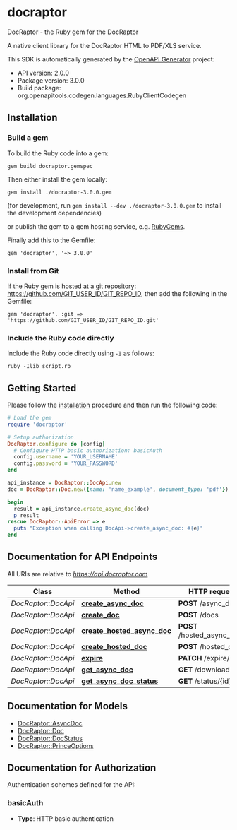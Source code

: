 # docraptor

DocRaptor - the Ruby gem for the DocRaptor

A native client library for the DocRaptor HTML to PDF/XLS service.

This SDK is automatically generated by the [OpenAPI Generator](https://openapi-generator.tech) project:

- API version: 2.0.0
- Package version: 3.0.0
- Build package: org.openapitools.codegen.languages.RubyClientCodegen

## Installation

### Build a gem

To build the Ruby code into a gem:

```shell
gem build docraptor.gemspec
```

Then either install the gem locally:

```shell
gem install ./docraptor-3.0.0.gem
```

(for development, run `gem install --dev ./docraptor-3.0.0.gem` to install the development dependencies)

or publish the gem to a gem hosting service, e.g. [RubyGems](https://rubygems.org/).

Finally add this to the Gemfile:

    gem 'docraptor', '~> 3.0.0'

### Install from Git

If the Ruby gem is hosted at a git repository: https://github.com/GIT_USER_ID/GIT_REPO_ID, then add the following in the Gemfile:

    gem 'docraptor', :git => 'https://github.com/GIT_USER_ID/GIT_REPO_ID.git'

### Include the Ruby code directly

Include the Ruby code directly using `-I` as follows:

```shell
ruby -Ilib script.rb
```

## Getting Started

Please follow the [installation](#installation) procedure and then run the following code:

```ruby
# Load the gem
require 'docraptor'

# Setup authorization
DocRaptor.configure do |config|
  # Configure HTTP basic authorization: basicAuth
  config.username = 'YOUR_USERNAME'
  config.password = 'YOUR_PASSWORD'
end

api_instance = DocRaptor::DocApi.new
doc = DocRaptor::Doc.new({name: 'name_example', document_type: 'pdf'}) # Doc | 

begin
  result = api_instance.create_async_doc(doc)
  p result
rescue DocRaptor::ApiError => e
  puts "Exception when calling DocApi->create_async_doc: #{e}"
end

```

## Documentation for API Endpoints

All URIs are relative to *https://api.docraptor.com*

Class | Method | HTTP request | Description
------------ | ------------- | ------------- | -------------
*DocRaptor::DocApi* | [**create_async_doc**](docs/DocApi.md#create_async_doc) | **POST** /async_docs | 
*DocRaptor::DocApi* | [**create_doc**](docs/DocApi.md#create_doc) | **POST** /docs | 
*DocRaptor::DocApi* | [**create_hosted_async_doc**](docs/DocApi.md#create_hosted_async_doc) | **POST** /hosted_async_docs | 
*DocRaptor::DocApi* | [**create_hosted_doc**](docs/DocApi.md#create_hosted_doc) | **POST** /hosted_docs | 
*DocRaptor::DocApi* | [**expire**](docs/DocApi.md#expire) | **PATCH** /expire/{id} | 
*DocRaptor::DocApi* | [**get_async_doc**](docs/DocApi.md#get_async_doc) | **GET** /download/{id} | 
*DocRaptor::DocApi* | [**get_async_doc_status**](docs/DocApi.md#get_async_doc_status) | **GET** /status/{id} | 


## Documentation for Models

 - [DocRaptor::AsyncDoc](docs/AsyncDoc.md)
 - [DocRaptor::Doc](docs/Doc.md)
 - [DocRaptor::DocStatus](docs/DocStatus.md)
 - [DocRaptor::PrinceOptions](docs/PrinceOptions.md)


## Documentation for Authorization


Authentication schemes defined for the API:
### basicAuth

- **Type**: HTTP basic authentication


